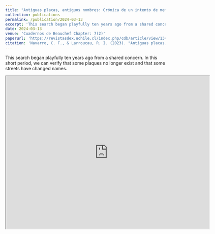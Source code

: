 ```yaml
---
title: "Antiguas placas, antiguos nombres: Crónica de un intento de memoria en las calles de Santiago"
collection: publications
permalink: /publication/2024-03-13
excerpt: 'This search began playfully ten years ago from a shared concern. In this short period, we can verify that some of these plaques no longer exist, and some streets have had another name change.'
date: 2024-03-13
venue: 'Cuadernos de Beauchef Chapter: 7(2)'
paperurl: 'https://revistasdex.uchile.cl/index.php/cdb/article/view/13432/13453'
citation: 'Navarro, C. F., & Larroucau, R. I. (2023). "Antiguas placas, antiguos nombres: Crónica de un intento de memoria en las calles de Santiago". Cuadernos de Beauchef, 7(2).'
---
```

This search began playfully ten years ago from a shared concern. In this short period, we can verify that some plaques no longer exist and that some streets have changed names.

<iframe src="https://www.google.com/maps/d/embed?mid=1szYZfuAlNcRX11KNv_42YVY22wM&ehbc=2E312F" width="640" height="480"></iframe>

